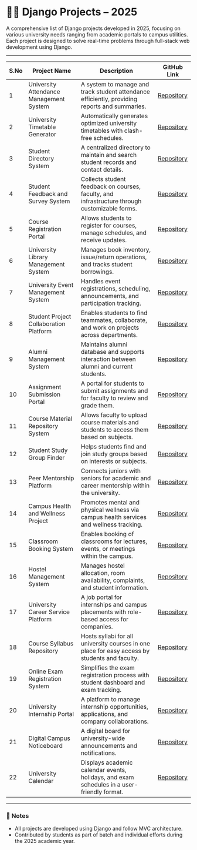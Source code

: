 # 🧑‍💻 Django Projects – 2025

A comprehensive list of Django projects developed in 2025, focusing on various university needs ranging from academic portals to campus utilities. Each project is designed to solve real-time problems through full-stack web development using Django.

---

| S.No | Project Name                             | Description                                                                                   | GitHub Link |
|------|------------------------------------------|-----------------------------------------------------------------------------------------------|-------------|
| 1    | University Attendance Management System  | A system to manage and track student attendance efficiently, providing reports and summaries. | [Repository](https://github.com/sahithya-behara/UniversityAttendanceSystem) |
| 2    | University Timetable Generator           | Automatically generates optimized university timetables with clash-free schedules.            | [Repository](https://github.com/lavanyadatti475/university-timetable-generator.git) |
| 3    | Student Directory System                 | A centralized directory to maintain and search student records and contact details.           | [Repository](https://github.com/Mounika-datti/Student-Directory-System) |
| 4    | Student Feedback and Survey System       | Collects student feedback on courses, faculty, and infrastructure through customizable forms. | [Repository](https://github.com/Yaminidesula/batch4-django-feedback-form) |
| 5    | Course Registration Portal               | Allows students to register for courses, manage schedules, and receive updates.               | [Repository](https://github.com/nsky26/corurseportal) |
| 6    | University Library Management System     | Manages book inventory, issue/return operations, and tracks student borrowings.               | [Repository](https://github.com/bhavana071/Bhavana) |
| 7    | University Event Management System       | Handles event registrations, scheduling, announcements, and participation tracking.           | [Repository](https://github.com/jk-0811/UEMS) |
| 8    | Student Project Collaboration Platform   | Enables students to find teammates, collaborate, and work on projects across departments.      | [Repository](https://github.com/sailaja2603/Student-Collaboration-Platform) |
| 9    | Alumni Management System                 | Maintains alumni database and supports interaction between alumni and current students.       | [Repository](https://github.com/hemanthkumar120/Hemanthkumar) |
| 10   | Assignment Submission Portal             | A portal for students to submit assignments and for faculty to review and grade them.         | [Repository](https://github.com/vugnesh18/Assignment-submission-portal.git) |
| 11   | Course Material Repository System        | Allows faculty to upload course materials and students to access them based on subjects.      | [Repository](https://github.com/Lalithya-pisini/Online-Course-Material-Repository-System) |
| 12   | Student Study Group Finder               | Helps students find and join study groups based on interests or subjects.                     | [Repository](https://github.com/Haritha-Vana/Student-study-group-finder.git) |
| 13   | Peer Mentorship Platform                 | Connects juniors with seniors for academic and career mentorship within the university.       | [Repository](https://github.com/naveen0121k/peer-mentorship-platforms) |
| 14   | Campus Health and Wellness Project       | Promotes mental and physical wellness via campus health services and wellness tracking.       | [Repository](https://github.com/Lokesh-Madiri/Campus-Health-and-Wellness-Project) |
| 15   | Classroom Booking System                 | Enables booking of classrooms for lectures, events, or meetings within the campus.            | [Repository](https://github.com/saivamsi611/CLASSROOMBOOKINGSYSTEM) |
| 16   | Hostel Management System                 | Manages hostel allocation, room availability, complaints, and student information.            | [Repository](https://github.com/Anithapalavalasa/anitha/tree/main/hostel_management_system_in_django) |
| 17   | University Career Service Platform       | A job portal for internships and campus placements with role-based access for companies.      | [Repository](https://github.com/dhanasai2/job-portal-django) |
| 18   | Course Syllabus Repository               | Hosts syllabi for all university courses in one place for easy access by students and faculty.| [Repository](https://github.com/livngcorpse/course) |
| 19   | Online Exam Registration System          | Simplifies the exam registration process with student dashboard and exam tracking.            | [Repository](https://github.com/Sai-rupini/ExamTrack.git) |
| 20   | University Internship Portal             | A platform to manage internship opportunities, applications, and company collaborations.      | [Repository](https://github.com/VALLI-0114/Django-University-Internship-Portal.git) |
| 21   | Digital Campus Noticeboard               | A digital board for university-wide announcements and notifications.                          | [Repository](https://github.com/Likhith32/Django-Digital-Campus-Noticeboard.git) |
| 22   | University Calendar                      | Displays academic calendar events, holidays, and exam schedules in a user-friendly format.    | [Repository](https://github.com/chidwilash17/UniversityCalendar.git) |

---

### 📌 Notes
- All projects are developed using Django and follow MVC architecture.
- Contributed by students as part of batch and individual efforts during the 2025 academic year.
